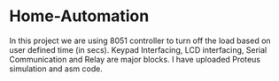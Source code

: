 # Home-Automation
In this project we are using 8051 controller to turn off the load based on user defined time (in secs). Keypad Interfacing, LCD interfacing, Serial Communication and Relay are major blocks.
I have uploaded Proteus simulation and asm code.
